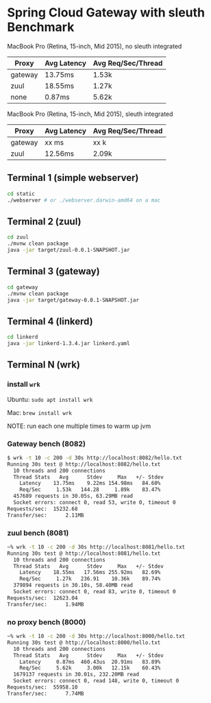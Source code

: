 Spring Cloud Gateway with sleuth Benchmark
=======

MacBook Pro (Retina, 15-inch, Mid 2015), no sleuth integrated

Proxy | Avg Latency | Avg Req/Sec/Thread
-- | -- | -- 
gateway | 13.75ms | 1.53k
zuul | 18.55ms | 1.27k
none | 0.87ms | 5.62k

MacBook Pro (Retina, 15-inch, Mid 2015), sleuth integrated

Proxy | Avg Latency | Avg Req/Sec/Thread
-- | -- | -- 
gateway | xx ms | xx k
zuul | 12.56ms | 2.09k

## Terminal 1 (simple webserver)

```bash
cd static
./webserver # or ./webserver.darwin-amd64 on a mac
```

## Terminal 2 (zuul)
```bash
cd zuul
./mvnw clean package
java -jar target/zuul-0.0.1-SNAPSHOT.jar 
```

## Terminal 3 (gateway)
```bash
cd gateway
./mvnw clean package
java -jar target/gateway-0.0.1-SNAPSHOT.jar 
```

## Terminal 4 (linkerd)
```bash
cd linkerd
java -jar linkerd-1.3.4.jar linkerd.yaml
```

## Terminal N (wrk)

### install `wrk`
Ubuntu: `sudo apt install wrk`

Mac: `brew install wrk`

NOTE: run each one multiple times to warm up jvm

### Gateway bench (8082)
```bash
$ wrk -t 10 -c 200 -d 30s http://localhost:8082/hello.txt
Running 30s test @ http://localhost:8082/hello.txt
  10 threads and 200 connections
  Thread Stats   Avg      Stdev     Max   +/- Stdev
    Latency    13.75ms    9.22ms 154.98ms   84.60%
    Req/Sec     1.53k   144.28     1.89k    83.47%
  457689 requests in 30.05s, 63.29MB read
  Socket errors: connect 0, read 53, write 0, timeout 0
Requests/sec:  15232.68
Transfer/sec:      2.11MB
```

### zuul bench (8081)
```bash
~% wrk -t 10 -c 200 -d 30s http://localhost:8081/hello.txt
Running 30s test @ http://localhost:8081/hello.txt
  10 threads and 200 connections
  Thread Stats   Avg      Stdev     Max   +/- Stdev
    Latency    18.55ms   17.56ms 255.92ms   82.69%
    Req/Sec     1.27k   236.91    10.36k    89.74%
  379894 requests in 30.10s, 58.40MB read
  Socket errors: connect 0, read 83, write 0, timeout 0
Requests/sec:  12623.04
Transfer/sec:      1.94MB
```

### no proxy bench (8000)
```bash
~% wrk -t 10 -c 200 -d 30s http://localhost:8000/hello.txt
Running 30s test @ http://localhost:8000/hello.txt
  10 threads and 200 connections
  Thread Stats   Avg      Stdev     Max   +/- Stdev
    Latency     0.87ms  460.43us  20.91ms   83.89%
    Req/Sec     5.62k     3.00k   12.15k    60.43%
  1679137 requests in 30.01s, 232.20MB read
  Socket errors: connect 0, read 148, write 0, timeout 0
Requests/sec:  55958.10
Transfer/sec:      7.74MB
```
